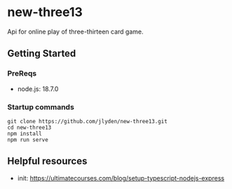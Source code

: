 # new-three13
Api for online play of three-thirteen card game.

## Getting Started
### PreReqs
* node.js: 18.7.0

### Startup commands
```
git clone https://github.com/jlyden/new-three13.git
cd new-three13
npm install
npm run serve
```

## Helpful resources
* init: https://ultimatecourses.com/blog/setup-typescript-nodejs-express